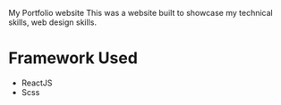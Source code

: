 My Portfolio website 
This was a website built to showcase my technical skills, web design skills.

# Framework Used

- ReactJS
- Scss

